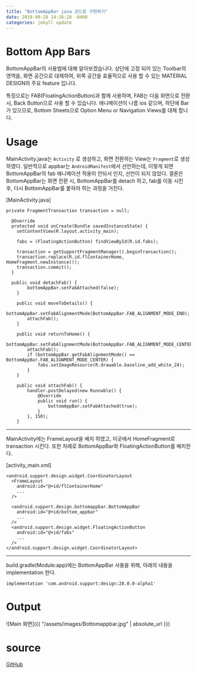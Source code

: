 ```yaml
---
title: "BottomAppBar java 코드로 구현하기"
date: 2018-09-28 14:26:28 -0400
categories: jekyll update
---
```


# Bottom App Bars
BottomAppBar의 사용법에 대해 알아보겠습니다. 상단에 고정 되어 있는 Toolbar의 영역을, 화면 공간으로 대체하여, 위쪽 공간을 효율적으로 사용 할 수 있는 MATERIAL DESIGN의 주요 feature 입니다.

특징으로는 FAB(FloatingActionButton)과 함께 사용하며, FAB는 다음 화면으로 전환시, Back Button으로 사용 할 수 있습니다. 애니메이션이 나름 ios 같으며, 하단에 Bar가 있으므로, Bottom Sheets으로 Option Menu or Navigation Views를 대체 합니다.

# Usage
MainActivity.java는 `Activity` 로 생성하고, 화면 전환하는 View는 `Fragment`로 생성하였다.
일반적으로 appbar는 `AndroidManifest`에서 선언하는데, 이렇게 되면 BottomAppBar의 fab 애니메이션 적용이 안되서 인지, 선언이 되지 않았다. 결론은 BottomAppBar는 화면 전환 시, BottomAppBar를 detach 하고, fab를 이동 시킨 후, 다시 BottomAppBar를 붙혀야 하는 과정을 거친다.

[MainActivity.java]
```
private FragmentTransaction transaction = null;

  @Override
  protected void onCreate(Bundle savedInstanceState) {
    setContentView(R.layout.activity_main);

    fabs = (FloatingActionButton) findViewById(R.id.fabs);

    transaction = getSupportFragmentManager().beginTransaction();
    transaction.replace(R.id.flContainerHome, HomeFragment.newInstance());
    transaction.commit();
  }

  public void detachFab() {
        bottomAppBar.setFabAttached(false);
    }

    public void moveToDetails() {
        bottomAppBar.setFabAlignmentMode(BottomAppBar.FAB_ALIGNMENT_MODE_END);
        attachFab();
    }

    public void returnToHome() {
        bottomAppBar.setFabAlignmentMode(BottomAppBar.FAB_ALIGNMENT_MODE_CENTER);
        attachFab();
        if (bottomAppBar.getFabAlignmentMode() == BottomAppBar.FAB_ALIGNMENT_MODE_CENTER) {
            fabs.setImageResource(R.drawable.baseline_add_white_24);
        }
    }

    public void attachFab() {
        handler.postDelayed(new Runnable() {
            @Override
            public void run() {
                bottomAppBar.setFabAttached(true);
            }
        }, 150);
    }
```
___
MainActivity에는 FrameLayout을 배치 하였고, 이곳에서 HomeFragment로 transaction 시킨다.
또한 차례로 BottomAppBar와 FloatingActionButton를 배치한다.

[activity_main.xml]
```
<android.support.design.widget.CoordinatorLayout
  <FrameLayout
    android:id="@+id/flContainerHome"
    ...
  />

  <android.support.design.bottomappbar.BottomAppBar
    android:id="@+id/bottom_appbar"
    ...
  />
  <android.support.design.widget.FloatingActionButton
    android:id="@+id/fabs"
    ...
  />
</android.support.design.widget.CoordinatorLayout>
```
___
build.gradle(Module:app)에는 BottomAppBar 사용을 위해, 아래의 내용을 implementation 한다.
```
implementation 'com.android.support:design:28.0.0-alpha1'
```
# Output
![Main 화면]({{ "/assets/images/Bottomappbar.jpg" | absolute_url }})

# source
[GitHub](https://github.com/peterkimlab/BottomAppBar)
